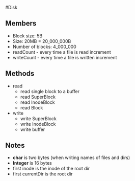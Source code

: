 #Disk
## Members
- Block size: 5B
- Size: 20MB = 20_000_000B
- Number of blocks: 4_000_000
- readCount - every time a file is read increment
- writeCount - every time a file is written increment

## Methods
- read
    - read single block to a buffer
    - read SuperBlock
    - read InodeBlock
    - read Block
- write
    - write SuperBlock
    - write InodeBlock
    - write buffer
    
## Notes
- **char** is two bytes (when writing names of files and dirs)
- **Integer** is 16 bytes
- first inode is the inode of the root dir
- first currentDir is the root dir
